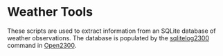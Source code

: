 Weather Tools
=============

These scripts are used to extract information from an SQLite database of
weather observations. The database is populated by the [sqlitelog2300]
command in [Open2300][open2300].

[sqlitelog2300]: http://github.com/wezm/open2300/blob/master/sqlitelog2300.c
[open2300]: http://www.lavrsen.dk/foswiki/bin/view/Open2300/WebHome
